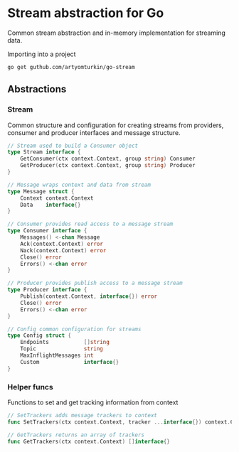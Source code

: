 # Stream abstraction for Go

Common stream abstraction and in-memory implementation for streaming data.

Importing into a project
```sh
go get guthub.com/artyomturkin/go-stream
```

## Abstractions

### Stream
Common structure and configuration for creating streams from providers, consumer and producer interfaces and message structure.

```go
// Stream used to build a Consumer object
type Stream interface {
	GetConsumer(ctx context.Context, group string) Consumer
	GetProducer(ctx context.Context, group string) Producer
}

// Message wraps context and data from stream
type Message struct {
	Context context.Context
	Data    interface{}
}

// Consumer provides read access to a message stream
type Consumer interface {
	Messages() <-chan Message
	Ack(context.Context) error
	Nack(context.Context) error
	Close() error
	Errors() <-chan error
}

// Producer provides publish access to a message stream
type Producer interface {
	Publish(context.Context, interface{}) error
	Close() error
	Errors() <-chan error
}

// Config common configuration for streams
type Config struct {
	Endpoints           []string
	Topic               string
	MaxInflightMessages int
	Custom              interface{}
}
```

### Helper funcs

Functions to set and get tracking information from context
```go
// SetTrackers adds message trackers to context
func SetTrackers(ctx context.Context, tracker ...interface{}) context.Context

// GetTrackers returns an array of trackers
func GetTrackers(ctx context.Context) []interface{}
```
